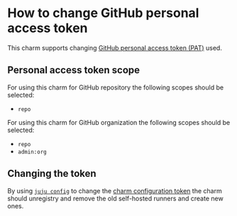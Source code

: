 # How to change GitHub personal access token

This charm supports changing [GitHub personal access token (PAT)](https://github.com/settings/tokens) used.

## Personal access token scope

For using this charm for GitHub repository the following scopes should be selected:

- `repo`

For using this charm for GitHub organization the following scopes should be selected:

- `repo`
- `admin:org`

## Changing the token

By using [`juju config`](https://juju.is/docs/juju/juju-config) to change the [charm configuration token](https://charmhub.io/github-runner/configure#token) the charm should unregistry and remove the old self-hosted runners and create new ones.
